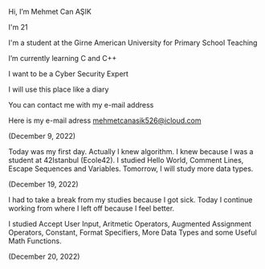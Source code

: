 Hi, I’m Mehmet Can AŞIK

I'm 21

I'm a student at the Girne American University for Primary School Teaching

I’m currently learning C and C++

I want to be a Cyber Security Expert

I will use this place like a diary

You can contact me with my e-mail address

Here is my e-mail adress mehmetcanasik526@icloud.com


(December 9, 2022)

Today was my first day. 
Actually I knew algorithm. 
I knew because I was a student at 42Istanbul (Ecole42). 
I studied Hello World, Comment Lines, Escape Sequences and Variables.
Tomorrow, I will study more data types.

(December 19, 2022)

I had to take a break from my studies because I got sick. 
Today I continue working from where I left off because I feel better.


I studied Accept User Input, Aritmetic Operators, Augmented Assignment Operators, Constant, 
Format Specifiers, More Data Types and some Useful Math Functions.

(December 20, 2022)
